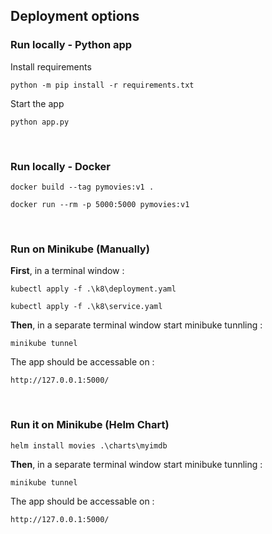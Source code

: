 ## Deployment options

### Run locally - Python app

Install requirements
```shell
python -m pip install -r requirements.txt
```

Start the app
```shell
python app.py
```
<br>

### Run locally - Docker
```shell
docker build --tag pymovies:v1 .
```

```shell
docker run --rm -p 5000:5000 pymovies:v1
```
<br>

### Run on Minikube (Manually)

**First**, in a terminal window  :

```shell
kubectl apply -f .\k8\deployment.yaml
```

```shell
kubectl apply -f .\k8\service.yaml
```

**Then**, in a separate terminal window start minibuke tunnling :

```shell
minikube tunnel
```

The app should be accessable on :

```http://127.0.0.1:5000/```

<br>

### Run it on Minikube (Helm Chart)

```shell
helm install movies .\charts\myimdb
``` 

**Then**, in a separate terminal window start minibuke tunnling :

```shell
minikube tunnel
```

The app should be accessable on :

```http://127.0.0.1:5000/``` 
<br>
